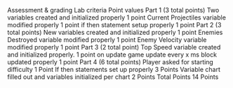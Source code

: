 Assessment & grading
Lab criteria
Point values
Part 1
(3 total points)
Two variables created and initialized properly
1 point
Current Projectiles variable modified properly
1 point
if then statement setup properly
1 point
Part 2
(3 total points)
New variables created and initialized properly
1 point
Enemies Destroyed variable modified properly
1 point
Enemy Velocity variable modified properly
1 point
Part 3
(2 total point)
Top Speed variable created and initialized properly.
1 point
on update game update every x ms block updated properly
1 point
Part 4
(6 total points)
Player asked for starting difficulty
1 Point
If then statements set up properly
3 Points
Variable chart filled out and variables initialized per chart
2 Points
Total Points
14 Points
